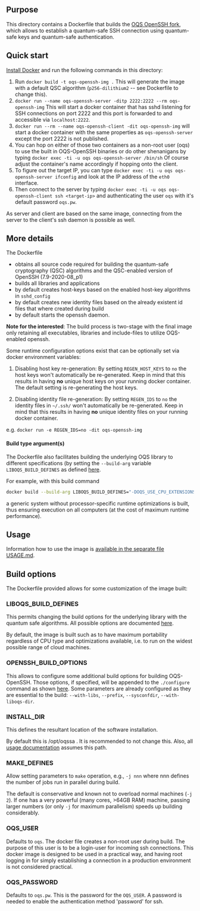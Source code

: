 ## Purpose 

This directory contains a Dockerfile that builds the [OQS OpenSSH fork](https://github.com/open-quantum-safe/openssh), which allows to establish a quantum-safe SSH connection using quantum-safe keys and quantum-safe authentication.

## Quick start

[Install Docker](https://docs.docker.com/install) and run the following commands in this directory:

1. Run `docker build -t oqs-openssh-img .` This will generate the image with a default QSC algorithm (`p256-dilithium2` -- see Dockerfile to change this).
2. `docker run --name oqs-openssh-server -ditp 2222:2222 --rm oqs-openssh-img`
This will start a docker container that has sshd listening for SSH connections on port 2222 and this port is forwarded to and accessible via `localhost:2222`.
3. `docker run --rm --name oqs-openssh-client -dit oqs-openssh-img` will start a docker container with the same properties as `oqs-openssh-server` except the port 2222 is not published.
4. You can hop on either of those two containers as a non-root user (oqs) to use the built in OQS-OpenSSH binaries or do other shenanigans by typing
`docker exec -ti -u oqs oqs-openssh-server /bin/sh`
Of course adjust the container's name accordingly if hopping onto the client.
5. To figure out the target IP, you can type `docker exec -ti -u oqs oqs-openssh-server ifconfig` and look at the IP address of the `eth0` interface.
6. Then connect to the server by typing `docker exec -ti -u oqs oqs-openssh-client ssh <target-ip>` and authenticating the user `oqs` with it's default password `oqs.pw`.

As server and client are based on the same image, connecting from the server to the client's ssh daemon is possible as well.

## More details

The Dockerfile 
- obtains all source code required for building the quantum-safe cryptography (QSC) algorithms and the QSC-enabled version of OpenSSH (7.9-2020-08_p1) 
- builds all libraries and applications
- by default creates host-keys based on the enabled host-key algorithms in `sshd_config` 
- by default creates new identity files based on the already existent id files that where created during build
- by default starts the openssh daemon.

**Note for the interested**: The build process is two-stage with the final image only retaining all executables, libraries and include-files to utilize OQS-enabled openssh.

Some runtime configuration options exist that can be optionally set via docker environment variables:

1) Disabling host key re-generation: By setting `REGEN_HOST_KEYS` to `no` the host keys won't automatically be re-generated. Keep in mind that this results in having **no** unique host keys on your running docker container. The default setting is re-generating the host keys.

1) Disabling identity file re-generation: By setting `REGEN_IDS` to `no` the identity files in `~/.ssh/` won't automatically be re-generated. Keep in mind that this results in having **no** unique identity files on your running docker container.

e.g. `docker run -e REGEN_IDS=no -dit oqs-openssh-img`

#### Build type argument(s)

The Dockerfile also facilitates building the underlying OQS library to different specifications (by setting the `--build-arg` variable `LIBOQS_BUILD_DEFINES` as defined [here](https://github.com/open-quantum-safe/liboqs/wiki/Customizing-liboqs).

For example, with this build command
```bash
docker build --build-arg LIBOQS_BUILD_DEFINES="-DOQS_USE_CPU_EXTENSIONS=OFF" -f Dockerfile -t oqs-curl-generic .
``` 
a generic system without processor-specific runtime optimizations is built, thus ensuring execution on all computers (at the cost of maximum runtime performance).

## Usage

Information how to use the image is [available in the separate file USAGE.md](USAGE.md).

## Build options

The Dockerfile provided allows for some customization of the image built:

### LIBOQS_BUILD_DEFINES

This permits changing the build options for the underlying library with the quantum safe algorithms. All possible options are documented [here](https://github.com/open-quantum-safe/liboqs/wiki/Customizing-liboqs).

By default, the image is built such as to have maximum portability regardless of CPU type and optimizations available, i.e. to run on the widest possible range of cloud machines.

### OPENSSH_BUILD_OPTIONS

This allows to configure some additional build options for building OQS-OpenSSH. Those options, if specified, will be appended to the `./configure` command as shown [here](https://github.com/open-quantum-safe/openssh#step-2-build-the-fork). Some parameters are already configured as they are essential to the build: `--with-libs`, `--prefix`, `--sysconfdir`, `--with-liboqs-dir`. 

### INSTALL_DIR

This defines the resultant location of the software installation.

By default this is /opt/oqssa . It is recommended to not change this. Also, all [usage documentation](USAGE.md) assumes this path.

### MAKE_DEFINES

Allow setting parameters to `make` operation, e.g., `-j nnn` where nnn defines the number of jobs run in parallel during build. 

The default is conservative and known not to overload normal machines (`-j 2`). If one has a very powerful (many cores, >64GB RAM) machine, passing larger numbers (or only `-j` for maximum parallelism) speeds up building considerably.

### OQS_USER

Defaults to `oqs`. The docker file creates a non-root user during build. The purpose of this user is to be a login-user for incoming ssh connections. This docker image is designed to be used in a practical way, and having root logging in for simply establishing a connection in a production environment is not considered practical.

### OQS_PASSWORD

Defaults to `oqs.pw`. This is the password for the `OQS_USER`. A password is needed to enable the authentication method 'password' for ssh.